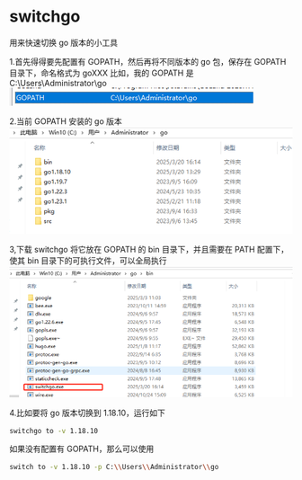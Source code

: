 # switchgo

用来快速切换 go 版本的小工具

1.首先得得要先配置有 GOPATH，然后再将不同版本的 go 包，保存在 GOPATH 目录下，命名格式为 goXXX
比如，我的 GOPATH 是 C:\Users\Administrator\go
![gopath](doc/images/gopath.png)

2.当前 GOPATH 安装的 go 版本
![gosdk](doc/images/gosdk.png)

3,下载 switchgo 将它放在 GOPATH 的 bin 目录下，并且需要在 PATH 配置下，使其 bin 目录下的可执行文件，可以全局执行
![gobin](doc/images/gobin.png)

4.比如要将 go 版本切换到 1.18.10，运行如下

```sh
switchgo to -v 1.18.10
```

如果没有配置有 GOPATH，那么可以使用

```sh
switch to -v 1.18.10 -p C:\\Users\\Administrator\\go
```
